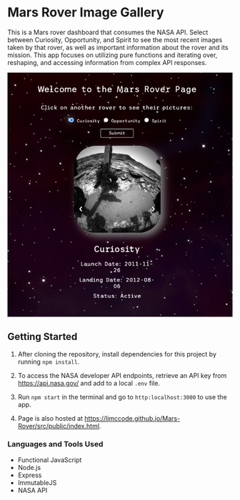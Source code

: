 # Mars Rover Image Gallery

This is a Mars rover dashboard that consumes the NASA API. Select between Curiosity, Opportunity, and Spirit to see the most recent images taken by that rover, as well as important information about the rover and its mission. This app focuses on utilizing pure functions and iterating over, reshaping, and accessing information from complex API responses.

![Project Image](src/public/assets/img/mars-rover.png)

## Getting Started

1. After cloning the repository, install dependencies for this project by running `npm install`.

2. To access the NASA developer API endpoints, retrieve an API key from <https://api.nasa.gov/> and add to a local `.env` file.

3. Run `npm start` in the terminal and go to `http:localhost:3000` to use the app.

4. Page is also hosted at <https://ljmccode.github.io/Mars-Rover/src/public/index.html>.

### Languages and Tools Used

* Functional JavaScript
* Node.js
* Express
* ImmutableJS
* NASA API
